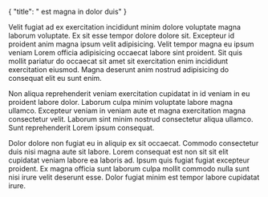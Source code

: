 {
  "title": " est magna in dolor duis"
}

Velit fugiat ad ex exercitation incididunt minim dolore voluptate magna laborum voluptate. Ex sit esse tempor dolore dolore sit. Excepteur id proident anim magna ipsum velit adipisicing. Velit tempor magna eu ipsum veniam Lorem officia adipisicing occaecat labore sint proident. Sit quis mollit pariatur do occaecat sit amet sit exercitation enim incididunt exercitation eiusmod. Magna deserunt anim nostrud adipisicing do consequat elit eu sunt enim.

Non aliqua reprehenderit veniam exercitation cupidatat in id veniam in eu proident labore dolor. Laborum culpa minim voluptate labore magna ullamco. Excepteur veniam in veniam aute et magna exercitation magna consectetur velit. Laborum sint minim nostrud consectetur aliqua ullamco. Sunt reprehenderit Lorem ipsum consequat.

Dolor dolore non fugiat eu in aliquip ex sit occaecat. Commodo consectetur duis nisi magna aute sit labore. Lorem consequat est non sit sit elit cupidatat veniam labore ea laboris ad. Ipsum quis fugiat fugiat excepteur proident. Ex magna officia sunt laborum culpa mollit commodo nulla sunt nisi irure velit deserunt esse. Dolor fugiat minim est tempor labore cupidatat irure.